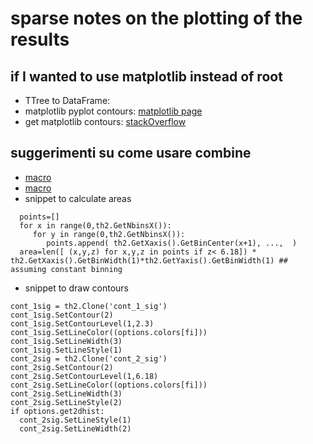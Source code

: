 # sparse notes on the plotting of the results

## if I wanted to use matplotlib instead of root

  * TTree to DataFrame: 
  * matplotlib pyplot contours: [matplotlib page](https://matplotlib.org/3.1.1/api/_as_gen/matplotlib.pyplot.contour.html)
  * get matplotlib contours: [stackOverflow](https://stackoverflow.com/questions/5666056/matplotlib-extracting-data-from-contour-lines)

## suggerimenti su come usare combine

  * [macro](https://github.com/cms-analysis/HiggsAnalysis-CombinedLimit/blob/74x-root6/test/plotting/contours2D.cxx)
  * [macro](https://github.com/cms-analysis/HiggsAnalysis-CombinedLimit/blob/81x-root606/test/multiDim/contourPlot.cxx)
  * snippet to calculate areas
  ```
    points=[]
    for x in range(0,th2.GetNbinsX()): 
       for y in range(0,th2.GetNbinsX()):
          points.append( th2.GetXaxis().GetBinCenter(x+1), ...,  )
    area=len([ (x,y,z) for x,y,z in points if z< 6.18]) * th2.GetXaxis().GetBinWidth(1)*th2.GetYaxis().GetBinWidth(1) ## assuming constant binning
  ```
  * snippet to draw contours
  ```
  cont_1sig = th2.Clone('cont_1_sig')
  cont_1sig.SetContour(2)
  cont_1sig.SetContourLevel(1,2.3)
  cont_1sig.SetLineColor((options.colors[fi]))
  cont_1sig.SetLineWidth(3)
  cont_1sig.SetLineStyle(1)
  cont_2sig = th2.Clone('cont_2_sig')
  cont_2sig.SetContour(2)
  cont_2sig.SetContourLevel(1,6.18)
  cont_2sig.SetLineColor((options.colors[fi]))
  cont_2sig.SetLineWidth(3)
  cont_2sig.SetLineStyle(2)
  if options.get2dhist: 
    cont_2sig.SetLineStyle(1)
    cont_2sig.SetLineWidth(2)
  ```    